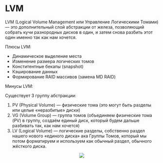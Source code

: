 # LVM
LVM (Logical Volume Management или Управление Логическими Томами) — это дополнительный слой абстракции от железа, позволяющий собрать кучи разнородных дисков в один, и затем снова разбить этот один именно так как нам хочется.    

Плюсы LVM:
- Динамическое выделение места
- Изменение размера логических томов
- Конститентные бекапы (snapshot)
- Кэширование данных
- Формирование RAID массивов (замена MD RAID)      

Минусы LVM:   


Cуществует 3 группу абстракции:
1. PV (Physical Volume) — физические тома (это могут быть разделы или целые «неразбитые» диски)
2. VG (Volume Group) — группа томов (объединяем физические тома (PV) в группу, создаём единый диск, который будем дальше разбивать так, как нам хочется)
3. LV (Logical Volume) — логические разделы, собственно раздел нашего нового «единого диска» ака Группы Томов, который мы потом форматируем и используем как обычный раздел, обычного жёсткого диска.

 <p align="center">
<image src="https://github.com/LLlMEJIb87/LINUX/blob/main/Диски/Картинки/fdisk_partition.PNG">
</p>
